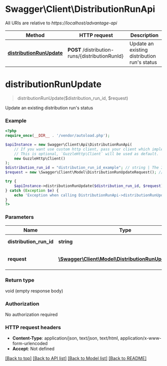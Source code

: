 # Swagger\Client\DistributionRunApi

All URIs are relative to *https://localhost/advantage-api*

Method | HTTP request | Description
------------- | ------------- | -------------
[**distributionRunUpdate**](DistributionRunApi.md#distributionRunUpdate) | **POST** /distribution-runs/{distributionRunId} | Update an existing distribution run&#39;s status


# **distributionRunUpdate**
> distributionRunUpdate($distribution_run_id, $request)

Update an existing distribution run's status

### Example
```php
<?php
require_once(__DIR__ . '/vendor/autoload.php');

$apiInstance = new Swagger\Client\Api\DistributionRunApi(
    // If you want use custom http client, pass your client which implements `GuzzleHttp\ClientInterface`.
    // This is optional, `GuzzleHttp\Client` will be used as default.
    new GuzzleHttp\Client()
);
$distribution_run_id = "distribution_run_id_example"; // string | The ID of the distribution run to update
$request = new \Swagger\Client\Model\DistributionRunUpdateRequest(); // \Swagger\Client\Model\DistributionRunUpdateRequest | A DistributionRunUpdateRequest object

try {
    $apiInstance->distributionRunUpdate($distribution_run_id, $request);
} catch (Exception $e) {
    echo 'Exception when calling DistributionRunApi->distributionRunUpdate: ', $e->getMessage(), PHP_EOL;
}
?>
```

### Parameters

Name | Type | Description  | Notes
------------- | ------------- | ------------- | -------------
 **distribution_run_id** | **string**| The ID of the distribution run to update |
 **request** | [**\Swagger\Client\Model\DistributionRunUpdateRequest**](../Model/DistributionRunUpdateRequest.md)| A DistributionRunUpdateRequest object |

### Return type

void (empty response body)

### Authorization

No authorization required

### HTTP request headers

 - **Content-Type**: application/json, text/json, text/html, application/x-www-form-urlencoded
 - **Accept**: Not defined

[[Back to top]](#) [[Back to API list]](../../README.md#documentation-for-api-endpoints) [[Back to Model list]](../../README.md#documentation-for-models) [[Back to README]](../../README.md)

